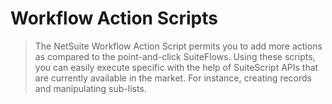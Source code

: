 # Workflow Action Scripts

> The NetSuite Workflow Action Script permits you to add more actions as compared to the point-and-click SuiteFlows. Using these scripts, you can easily execute specific with the help of SuiteScript APIs that are currently available in the market. For instance, creating records and manipulating sub-lists.
